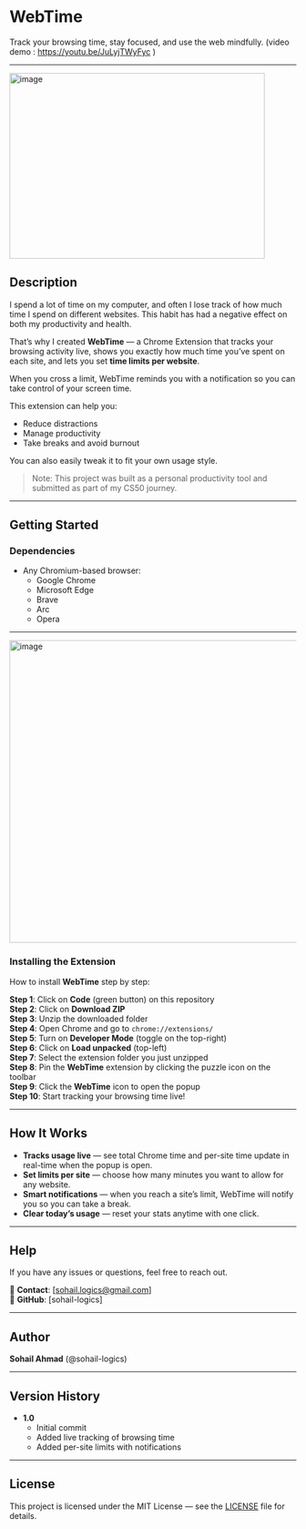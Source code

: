 # WebTime
Track your browsing time, stay focused, and use the web mindfully. (video demo : https://youtu.be/JuLyjTWyFyc )

---
<img width="448" height="326" alt="image" src="https://github.com/user-attachments/assets/f04e077c-b6de-4ad4-8938-73c85fb0b426" />


## Description

I spend a lot of time on my computer, and often I lose track of how much time I spend on different websites. This habit has had a negative effect on both my productivity and health.  

That’s why I created **WebTime** — a Chrome Extension that tracks your browsing activity live, shows you exactly how much time you’ve spent on each site, and lets you set **time limits per website**.  

When you cross a limit, WebTime reminds you with a notification so you can take control of your screen time.  

This extension can help you:
- Reduce distractions
- Manage productivity
- Take breaks and avoid burnout  

You can also easily tweak it to fit your own usage style.

> Note: This project was built as a personal productivity tool and submitted as part of my CS50 journey.

---

## Getting Started

### Dependencies
- Any Chromium-based browser:
  - Google Chrome
  - Microsoft Edge
  - Brave
  - Arc
  - Opera

---
<img width="899" height="531" alt="image" src="https://github.com/user-attachments/assets/7e8d1dd0-c50c-4287-a6a4-01550e686744" />


### Installing the Extension

How to install **WebTime** step by step:

**Step 1**: Click on **Code** (green button) on this repository  
**Step 2**: Click on **Download ZIP**  
**Step 3**: Unzip the downloaded folder  
**Step 4**: Open Chrome and go to `chrome://extensions/`  
**Step 5**: Turn on **Developer Mode** (toggle on the top-right)  
**Step 6**: Click on **Load unpacked** (top-left)  
**Step 7**: Select the extension folder you just unzipped  
**Step 8**: Pin the **WebTime** extension by clicking the puzzle icon on the toolbar  
**Step 9**: Click the **WebTime** icon to open the popup  
**Step 10**: Start tracking your browsing time live!

---

## How It Works

- **Tracks usage live** — see total Chrome time and per-site time update in real-time when the popup is open.  
- **Set limits per site** — choose how many minutes you want to allow for any website.  
- **Smart notifications** — when you reach a site’s limit, WebTime will notify you so you can take a break.  
- **Clear today’s usage** — reset your stats anytime with one click.

---

## Help

If you have any issues or questions, feel free to reach out.  

📧 **Contact**: [sohail.logics@gmail.com]  
🐙 **GitHub**: [sohail-logics]  

---

## Author

**Sohail Ahmad** (@sohail-logics)  

---

## Version History

- **1.0**
  - Initial commit  
  - Added live tracking of browsing time  
  - Added per-site limits with notifications  

---

## License

This project is licensed under the MIT License — see the [LICENSE](LICENSE) file for details.
